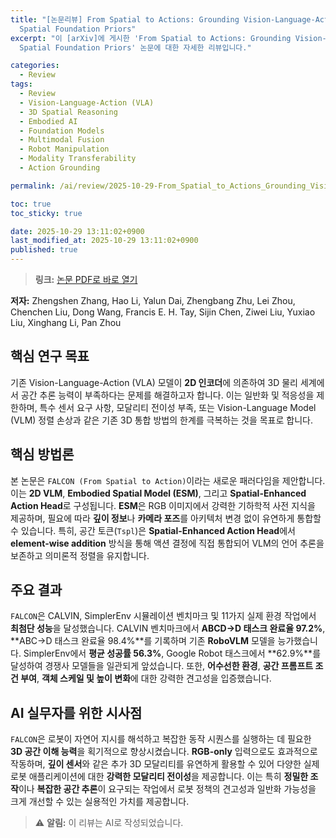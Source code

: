 ```yaml
---
title: "[논문리뷰] From Spatial to Actions: Grounding Vision-Language-Action Model in
  Spatial Foundation Priors"
excerpt: "이 [arXiv]에 게시한 'From Spatial to Actions: Grounding Vision-Language-Action Model in
  Spatial Foundation Priors' 논문에 대한 자세한 리뷰입니다."

categories:
  - Review
tags:
  - Review
  - Vision-Language-Action (VLA)
  - 3D Spatial Reasoning
  - Embodied AI
  - Foundation Models
  - Multimodal Fusion
  - Robot Manipulation
  - Modality Transferability
  - Action Grounding

permalink: /ai/review/2025-10-29-From_Spatial_to_Actions_Grounding_Vision-Language-Action_Model_in_Spatial_Foundation_Priors/

toc: true
toc_sticky: true

date: 2025-10-29 13:11:02+0900
last_modified_at: 2025-10-29 13:11:02+0900
published: true
---
```

> **링크:** [논문 PDF로 바로 열기](https://arxiv.org/abs/2510.17439)

**저자:** Zhengshen Zhang, Hao Li, Yalun Dai, Zhengbang Zhu, Lei Zhou, Chenchen Liu, Dong Wang, Francis E. H. Tay, Sijin Chen, Ziwei Liu, Yuxiao Liu, Xinghang Li, Pan Zhou



## 핵심 연구 목표
기존 Vision-Language-Action (VLA) 모델이 **2D 인코더**에 의존하여 3D 물리 세계에서 공간 추론 능력이 부족하다는 문제를 해결하고자 합니다. 이는 일반화 및 적응성을 제한하며, 특수 센서 요구 사항, 모달리티 전이성 부족, 또는 Vision-Language Model (VLM) 정렬 손상과 같은 기존 3D 통합 방법의 한계를 극복하는 것을 목표로 합니다.

## 핵심 방법론
본 논문은 `FALCON (From Spatial to Action)`이라는 새로운 패러다임을 제안합니다. 이는 **2D VLM**, **Embodied Spatial Model (ESM)**, 그리고 **Spatial-Enhanced Action Head**로 구성됩니다. **ESM**은 RGB 이미지에서 강력한 기하학적 사전 지식을 제공하며, 필요에 따라 **깊이 정보**나 **카메라 포즈**를 아키텍처 변경 없이 유연하게 통합할 수 있습니다. 특히, 공간 토큰(`Tspl`)은 **Spatial-Enhanced Action Head**에서 **element-wise addition** 방식을 통해 액션 결정에 직접 통합되어 VLM의 언어 추론을 보존하고 의미론적 정렬을 유지합니다.

## 주요 결과
`FALCON`은 CALVIN, SimplerEnv 시뮬레이션 벤치마크 및 11가지 실제 환경 작업에서 **최첨단 성능**을 달성했습니다. CALVIN 벤치마크에서 **ABCD→D 태스크 완료율 97.2%**, **ABC→D 태스크 완료율 98.4%**를 기록하며 기존 **RoboVLM** 모델을 능가했습니다. SimplerEnv에서 **평균 성공률 56.3%**, Google Robot 태스크에서 **62.9%**를 달성하여 경쟁사 모델들을 일관되게 앞섰습니다. 또한, **어수선한 환경**, **공간 프롬프트 조건 부여**, **객체 스케일 및 높이 변화**에 대한 강력한 견고성을 입증했습니다.

## AI 실무자를 위한 시사점
`FALCON`은 로봇이 자연어 지시를 해석하고 복잡한 동작 시퀀스를 실행하는 데 필요한 **3D 공간 이해 능력**을 획기적으로 향상시켰습니다. **RGB-only** 입력으로도 효과적으로 작동하며, **깊이 센서**와 같은 추가 3D 모달리티를 유연하게 활용할 수 있어 다양한 실제 로봇 애플리케이션에 대한 **강력한 모달리티 전이성**을 제공합니다. 이는 특히 **정밀한 조작**이나 **복잡한 공간 추론**이 요구되는 작업에서 로봇 정책의 견고성과 일반화 가능성을 크게 개선할 수 있는 실용적인 가치를 제공합니다.

> ⚠️ **알림:** 이 리뷰는 AI로 작성되었습니다.